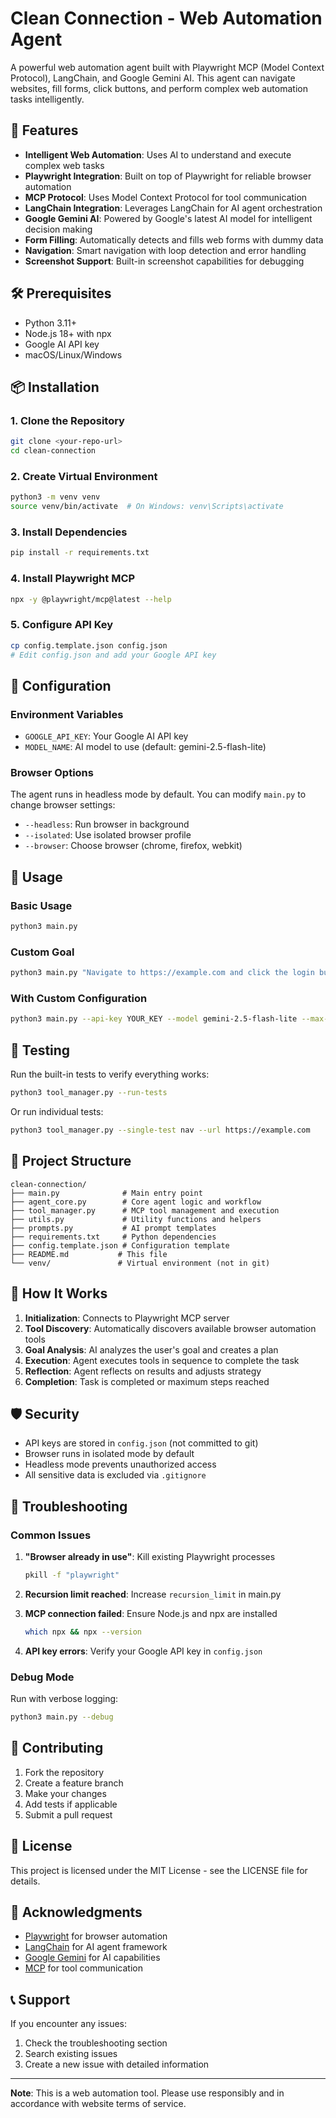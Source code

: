 # Clean Connection - Web Automation Agent

A powerful web automation agent built with Playwright MCP (Model Context Protocol), LangChain, and Google Gemini AI. This agent can navigate websites, fill forms, click buttons, and perform complex web automation tasks intelligently.

## 🚀 Features

- **Intelligent Web Automation**: Uses AI to understand and execute complex web tasks
- **Playwright Integration**: Built on top of Playwright for reliable browser automation
- **MCP Protocol**: Uses Model Context Protocol for tool communication
- **LangChain Integration**: Leverages LangChain for AI agent orchestration
- **Google Gemini AI**: Powered by Google's latest AI model for intelligent decision making
- **Form Filling**: Automatically detects and fills web forms with dummy data
- **Navigation**: Smart navigation with loop detection and error handling
- **Screenshot Support**: Built-in screenshot capabilities for debugging

## 🛠️ Prerequisites

- Python 3.11+
- Node.js 18+ with npx
- Google AI API key
- macOS/Linux/Windows

## 📦 Installation

### 1. Clone the Repository
```bash
git clone <your-repo-url>
cd clean-connection
```

### 2. Create Virtual Environment
```bash
python3 -m venv venv
source venv/bin/activate  # On Windows: venv\Scripts\activate
```

### 3. Install Dependencies
```bash
pip install -r requirements.txt
```

### 4. Install Playwright MCP
```bash
npx -y @playwright/mcp@latest --help
```

### 5. Configure API Key
```bash
cp config.template.json config.json
# Edit config.json and add your Google API key
```

## 🔑 Configuration

### Environment Variables
- `GOOGLE_API_KEY`: Your Google AI API key
- `MODEL_NAME`: AI model to use (default: gemini-2.5-flash-lite)

### Browser Options
The agent runs in headless mode by default. You can modify `main.py` to change browser settings:
- `--headless`: Run browser in background
- `--isolated`: Use isolated browser profile
- `--browser`: Choose browser (chrome, firefox, webkit)

## 🚀 Usage

### Basic Usage
```bash
python3 main.py
```

### Custom Goal
```bash
python3 main.py "Navigate to https://example.com and click the login button"
```

### With Custom Configuration
```bash
python3 main.py --api-key YOUR_KEY --model gemini-2.5-flash-lite --max-steps 100
```

## 🧪 Testing

Run the built-in tests to verify everything works:
```bash
python3 tool_manager.py --run-tests
```

Or run individual tests:
```bash
python3 tool_manager.py --single-test nav --url https://example.com
```

## 📁 Project Structure

```
clean-connection/
├── main.py              # Main entry point
├── agent_core.py        # Core agent logic and workflow
├── tool_manager.py      # MCP tool management and execution
├── utils.py             # Utility functions and helpers
├── prompts.py           # AI prompt templates
├── requirements.txt     # Python dependencies
├── config.template.json # Configuration template
├── README.md           # This file
└── venv/               # Virtual environment (not in git)
```

## 🔧 How It Works

1. **Initialization**: Connects to Playwright MCP server
2. **Tool Discovery**: Automatically discovers available browser automation tools
3. **Goal Analysis**: AI analyzes the user's goal and creates a plan
4. **Execution**: Agent executes tools in sequence to complete the task
5. **Reflection**: Agent reflects on results and adjusts strategy
6. **Completion**: Task is completed or maximum steps reached

## 🛡️ Security

- API keys are stored in `config.json` (not committed to git)
- Browser runs in isolated mode by default
- Headless mode prevents unauthorized access
- All sensitive data is excluded via `.gitignore`

## 🐛 Troubleshooting

### Common Issues

1. **"Browser already in use"**: Kill existing Playwright processes
   ```bash
   pkill -f "playwright"
   ```

2. **Recursion limit reached**: Increase `recursion_limit` in main.py

3. **MCP connection failed**: Ensure Node.js and npx are installed
   ```bash
   which npx && npx --version
   ```

4. **API key errors**: Verify your Google API key in `config.json`

### Debug Mode
Run with verbose logging:
```bash
python3 main.py --debug
```

## 🤝 Contributing

1. Fork the repository
2. Create a feature branch
3. Make your changes
4. Add tests if applicable
5. Submit a pull request

## 📄 License

This project is licensed under the MIT License - see the LICENSE file for details.

## 🙏 Acknowledgments

- [Playwright](https://playwright.dev/) for browser automation
- [LangChain](https://langchain.com/) for AI agent framework
- [Google Gemini](https://ai.google.dev/) for AI capabilities
- [MCP](https://modelcontextprotocol.io/) for tool communication

## 📞 Support

If you encounter any issues:
1. Check the troubleshooting section
2. Search existing issues
3. Create a new issue with detailed information

---

**Note**: This is a web automation tool. Please use responsibly and in accordance with website terms of service.
